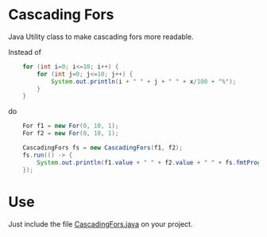 # Cascading Fors

Java Utility class to make cascading fors more readable. 

Instead of 

```java
    for (int i=0; i<=10; i++) {
        for (int j=0; j<=10; j++) {
            System.out.println(i + " " + j + " " + x/100 + "%");
        }
    }
```
     
do 

```java    
    For f1 = new For(0, 10, 1);
    For f2 = new For(0, 10, 1);

    CascadingFors fs = new CascadingFors(f1, f2);
    fs.run(() -> {
        System.out.println(f1.value + " " + f2.value + " " + fs.fmtProgress());
    });
```
    
# Use

Just include the file [CascadingFors.java](https://github.com/vitorpamplona/cascading-fors/blob/master/src/main/java/com/vitorpamplona/utils/CascadingFors.java) on your project. 
